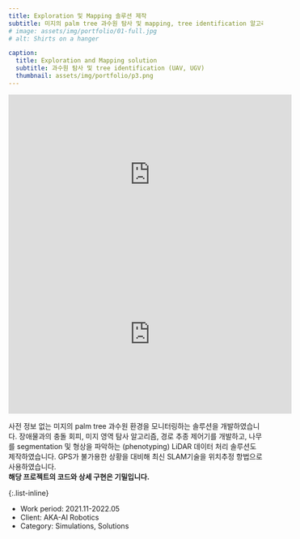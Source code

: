 ```yaml
---
title: Exploration 및 Mapping 솔루션 제작
subtitle: 미지의 palm tree 과수원 탐사 및 mapping, tree identification 알고리즘 및 코드 제작
# image: assets/img/portfolio/01-full.jpg
# alt: Shirts on a hanger

caption:
  title: Exploration and Mapping solution
  subtitle: 과수원 탐사 및 tree identification (UAV, UGV)
  thumbnail: assets/img/portfolio/p3.png
---
```

  <iframe width="560" height="315" src="https://www.youtube.com/embed/p7n7KhUU_5g" title="YouTube video player" frameborder="0" allow="accelerometer; autoplay; clipboard-write; encrypted-media; gyroscope; picture-in-picture" allowfullscreen></iframe>
  <iframe width="560" height="315" src="https://www.youtube.com/embed/R6GKBVuo3qg" title="YouTube video player" frameborder="0" allow="accelerometer; autoplay; clipboard-write; encrypted-media; gyroscope; picture-in-picture" allowfullscreen></iframe>    

사전 정보 없는 미지의 palm tree 과수원 환경을 모니터링하는 솔루션을 개발하였습니다. 장애물과의 충돌 회피, 미지 영역 탐사 알고리즘, 경로 추종 제어기를 개발하고, 나무를 segmentation 및 형상을 파악하는 (phenotyping) LiDAR 데이터 처리 솔루션도 제작하였습니다. GPS가 불가용한 상황을 대비해 최신 SLAM기술을 위치추정 항법으로 사용하였습니다. <br> **해당 프로젝트의 코드와 상세 구현은 기밀입니다.**

{:.list-inline}
- Work period: 2021.11-2022.05
- Client: AKA-AI Robotics
- Category: Simulations, Solutions